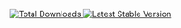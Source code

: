 <p align="center">
<a href="https://packagist.org/packages/viloveul/mysql">
<img src="https://poser.pugx.org/viloveul/mysql/d/total.svg" alt="Total Downloads">
</a>
<a href="https://packagist.org/packages/viloveul/mysql">
<img src="https://poser.pugx.org/viloveul/mysql/v/stable.svg" alt="Latest Stable Version">
</a>
</p>